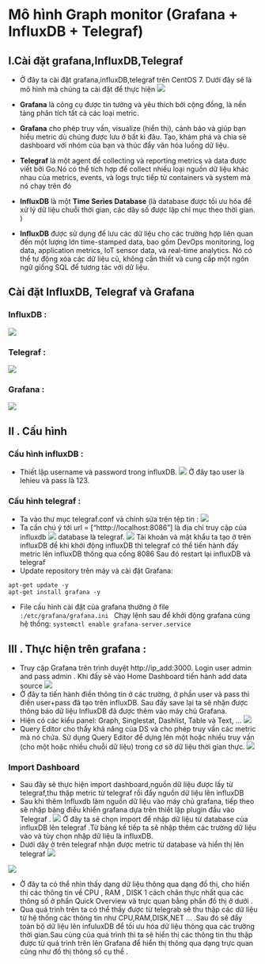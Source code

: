 # Mô hình Graph monitor (Grafana + InfluxDB + Telegraf)
## I.Cài đặt grafana,InfluxDB,Telegraf
- Ở đây ta cài đặt grafana,influxDB,telegraf trên CentOS 7. Dưới đây sẽ là mô hình mà chúng ta cài đặt để thực hiện 
![](images/mohinh.png)

- **Grafana** là công cụ được tin tưởng và yêu thích bởi cộng đồng, là nền tảng phân tích tất cả các loại metric.
- **Grafana** cho phép truy vấn, visualize (hiển thị), cảnh báo và giúp bạn hiểu metric dù chúng được lưu ở bất kì đâu. Tạo, khám phá và chia sẻ dashboard với nhóm của bạn và thúc đẩy văn hóa luồng dữ liệu.
- **Telegraf** là một agent để collecting và reporting metrics và data được viết bởi Go.Nó có thể tích hợp để collect nhiều loại nguồn dữ liệu khác nhau của metrics, events, và logs trực tiếp từ containers và system mà nó chạy trên đó
- **InfluxDB** là một **Time Series Database** (là database được tối ưu hóa để xử lý dữ liệu chuỗi thời gian, các dãy số được lập chỉ mục theo thời gian. )
- **InfluxDB** được sử dụng để lưu các dữ liệu cho các trường hợp liên quan đến một lượng lớn time-stamped data, bao gồm DevOps monitoring, log data, application metrics, IoT sensor data, và real-time analytics. Nó có thể tự động xóa các dữ liệu cũ, không cần thiết và cung cấp một ngôn ngữ giống SQL để tương tác với dữ liệu.

## Cài đặt InfluxDB, Telegraf và Grafana
### InfluxDB :
![](images/influxdb.PNG)
### Telegraf :
![](images/telegraf.PNG)
### Grafana :
![](images/grafana.PNG)

## II . Cấu hình

### Cấu hình influxDB :
- Thiết lập username và password trong influxDB. 
![](images/influxdb.1.PNG)
Ở đây tạo user là lehieu và pass là 123.

### Cấu hình telegraf :
- Ta vào thư mục telegraf.conf và chỉnh sửa trên tệp tin :
![](images/telegraf.1.PNG)
- Ta cần chú ý tới url =  [“htttp://localhost:8086”] là địa chỉ truy cập của influxdb
![](images/telegraf.2.PNG)
database là telegraf.
![](images/telegraf.3.PNG)
Tài khoản và mật khẩu ta tạo ở trên influxDB để khi khởi động influxDB thì telegraf có thể tiến hành đấy metric lên influxDB thông qua cổng 8086
Sau đó restart lại influxDB và telegraf
- Update repository trên máy và cài đặt Grafana:
```
apt-get update -y
apt-get install grafana -y
```
- File cấu hình cài đặt của grafana thường ở file `:/etc/grafana/grafana.ini `
Chạy lệnh sau để khởi động grafana cùng hệ thống:
`systemctl enable grafana-server.service`
## III . Thực hiện trên grafana :
- Truy cập Grafana trên trình duyệt http://ip_add:3000. Login user admin and pass admin .
Khi đấy sẽ vào Home Dashboard tiến hành add data source
![](images/grafana.1.PNG)
- Ở đây ta tiến hành điền thông tin ở các trường, ở phần user và pass thì điền user+pass đã tạo trên influxDB. Sau đấy save lại ta sẽ nhận được thông báo dữ liệu InfluxDB đã được thêm vào máy chủ Grafana.
- Hiện có các kiểu panel: Graph, Singlestat, Dashlist, Table và Text, …
![](images/grafana.5.PNG)
- Query Editor cho thấy khả năng của DS và cho phép truy vấn các metric mà nó chứa. Sử dụng Query Editor để dựng lên một hoặc nhiều truy vấn (cho một hoặc nhiều chuỗi dữ liệu) trong cơ sở dữ liệu thời gian thực.
![](images/grafana.6.png)
### Import Dashboard
- Sau đây sẽ thực hiện import dashboard,nguồn dữ liệu được lấy từ telegraf,thu thập metric từ telegraf rồi đẩy nguồn dữ liệu lên influxDB
- Sau khi thêm Influxdb làm nguồn dữ liệu vào máy chủ grafana, tiếp theo sẽ nhập bảng điều khiển grafana dựa trên thiết lập plugin đầu vào Telegraf .
![](images/grafana.2.png)
Ở đây ta sẽ chọn import để nhập dữ liệu từ database của influxDB lên telegraf .Từ bảng kế tiếp ta sẽ nhập thêm các trường dữ liệu vào và tùy chọn nhập dữ liệu là influxDB.
- Dưới dây ở trên telegraf nhận được metric từ database và hiển thị lên telegraf
![](images/grafana.3.PNG)

![](images/grafana.4.PNG)
- Ở đây ta có thể nhìn thấy dạng dữ liệu thông qua dạng đồ thị, cho hiển thị các thông tin về CPU , RAM , DISK 1 cách chân thực nhất qua các thông số ở phần Quick Overview và trực quan bằng phần đồ thị ở dưới .
- Qua quá trình trên ta có thể thấy được từ telegrab sẽ thu thập các dữ liệu từ hệ thống các thông tin như CPU,RAM,DISK,NET … .Sau đó sẽ đẩy toàn bộ dữ liệu lên infuluxDB để tối ưu hóa dữ liệu thông qua các trường thời gian.Sau cùng của quá trình thì ta sẽ hiển thị các thông tin thu thập được từ quá trình trên lên Grafana để hiển thị thông qua dạng trực quan cũng như đồ thị thông số cụ thể .



